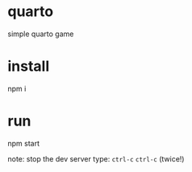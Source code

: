 # quarto
simple quarto game

# install
npm i

# run
npm start

note: stop the dev server type: `ctrl-c` `ctrl-c` (twice!)

